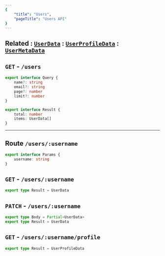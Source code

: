 ```yaml
---
{
	"title": "Users",
	"pageTitle": "Users API"
}
---
```

Related
: [`UserData`](/types/users)
: [`UserProfileData`](/types/users#userprofile)
: [`UserMetaData`](/types/users#usermeta)
---
## `GET` - `/users`
```typescript
export interface Query {
	name?: string
	email?: string
	page?: number
	limit?: number
}

export interface Result {
	total: number
	items: UserData[]
} 
```

---

## Route `/users/:username`
```typescript
export interface Params {
	username: string
}
```

## `GET` - `/users/:username`
```typescript
export type Result = UserData
``` 

## `PATCH` - `/users/:username`
```typescript
export type Body = Partial<UserData>
export type Result = UserData
``` 

## `GET` - `/users/:username/profile`
```typescript
export type Result = UserProfileData
``` 
